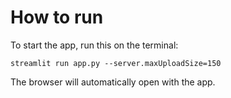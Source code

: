 # How to run

To start the app, run this on the terminal:

```
streamlit run app.py --server.maxUploadSize=150
```

The browser will automatically open with the app.

